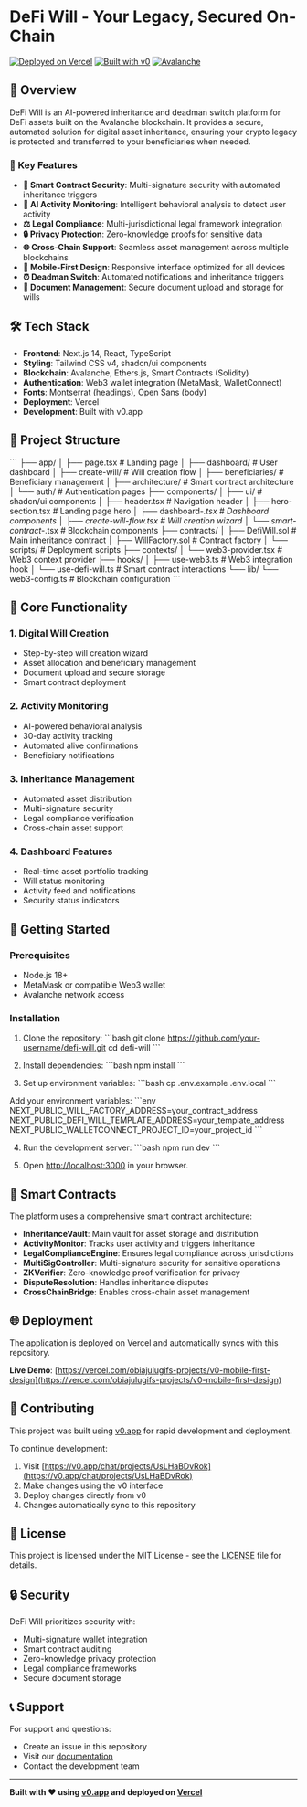# DeFi Will - Your Legacy, Secured On-Chain

[![Deployed on Vercel](https://img.shields.io/badge/Deployed%20on-Vercel-black?style=for-the-badge&logo=vercel)](https://vercel.com/obiajulugifs-projects/v0-mobile-first-design)
[![Built with v0](https://img.shields.io/badge/Built%20with-v0.app-black?style=for-the-badge)](https://v0.app/chat/projects/UsLHaBDvRok)
[![Avalanche](https://img.shields.io/badge/Built%20on-Avalanche-E84142?style=for-the-badge&logo=avalanche)](https://www.avax.network/)

## 🌟 Overview

DeFi Will is an AI-powered inheritance and deadman switch platform for DeFi assets built on the Avalanche blockchain. It provides a secure, automated solution for digital asset inheritance, ensuring your crypto legacy is protected and transferred to your beneficiaries when needed.

### 🚀 Key Features

- **🔐 Smart Contract Security**: Multi-signature security with automated inheritance triggers
- **🤖 AI Activity Monitoring**: Intelligent behavioral analysis to detect user activity
- **⚖️ Legal Compliance**: Multi-jurisdictional legal framework integration
- **🔒 Privacy Protection**: Zero-knowledge proofs for sensitive data
- **🌐 Cross-Chain Support**: Seamless asset management across multiple blockchains
- **📱 Mobile-First Design**: Responsive interface optimized for all devices
- **⏰ Deadman Switch**: Automated notifications and inheritance triggers
- **📄 Document Management**: Secure document upload and storage for wills

## 🛠️ Tech Stack

- **Frontend**: Next.js 14, React, TypeScript
- **Styling**: Tailwind CSS v4, shadcn/ui components
- **Blockchain**: Avalanche, Ethers.js, Smart Contracts (Solidity)
- **Authentication**: Web3 wallet integration (MetaMask, WalletConnect)
- **Fonts**: Montserrat (headings), Open Sans (body)
- **Deployment**: Vercel
- **Development**: Built with v0.app

## 📁 Project Structure

\`\`\`
├── app/
│   ├── page.tsx                 # Landing page
│   ├── dashboard/               # User dashboard
│   ├── create-will/             # Will creation flow
│   ├── beneficiaries/           # Beneficiary management
│   ├── architecture/            # Smart contract architecture
│   └── auth/                    # Authentication pages
├── components/
│   ├── ui/                      # shadcn/ui components
│   ├── header.tsx               # Navigation header
│   ├── hero-section.tsx         # Landing page hero
│   ├── dashboard-*.tsx          # Dashboard components
│   ├── create-will-flow.tsx     # Will creation wizard
│   └── smart-contract-*.tsx     # Blockchain components
├── contracts/
│   ├── DefiWill.sol            # Main inheritance contract
│   ├── WillFactory.sol         # Contract factory
│   └── scripts/                # Deployment scripts
├── contexts/
│   └── web3-provider.tsx       # Web3 context provider
├── hooks/
│   ├── use-web3.ts             # Web3 integration hook
│   └── use-defi-will.ts        # Smart contract interactions
└── lib/
    └── web3-config.ts          # Blockchain configuration
\`\`\`

## 🎯 Core Functionality

### 1. **Digital Will Creation**
- Step-by-step will creation wizard
- Asset allocation and beneficiary management
- Document upload and secure storage
- Smart contract deployment

### 2. **Activity Monitoring**
- AI-powered behavioral analysis
- 30-day activity tracking
- Automated alive confirmations
- Beneficiary notifications

### 3. **Inheritance Management**
- Automated asset distribution
- Multi-signature security
- Legal compliance verification
- Cross-chain asset support

### 4. **Dashboard Features**
- Real-time asset portfolio tracking
- Will status monitoring
- Activity feed and notifications
- Security status indicators

## 🚀 Getting Started

### Prerequisites
- Node.js 18+ 
- MetaMask or compatible Web3 wallet
- Avalanche network access

### Installation

1. Clone the repository:
\`\`\`bash
git clone https://github.com/your-username/defi-will.git
cd defi-will
\`\`\`

2. Install dependencies:
\`\`\`bash
npm install
\`\`\`

3. Set up environment variables:
\`\`\`bash
cp .env.example .env.local
\`\`\`

Add your environment variables:
\`\`\`env
NEXT_PUBLIC_WILL_FACTORY_ADDRESS=your_contract_address
NEXT_PUBLIC_DEFI_WILL_TEMPLATE_ADDRESS=your_template_address
NEXT_PUBLIC_WALLETCONNECT_PROJECT_ID=your_project_id
\`\`\`

4. Run the development server:
\`\`\`bash
npm run dev
\`\`\`

5. Open [http://localhost:3000](http://localhost:3000) in your browser.

## 🔗 Smart Contracts

The platform uses a comprehensive smart contract architecture:

- **InheritanceVault**: Main vault for asset storage and distribution
- **ActivityMonitor**: Tracks user activity and triggers inheritance
- **LegalComplianceEngine**: Ensures legal compliance across jurisdictions
- **MultiSigController**: Multi-signature security for sensitive operations
- **ZKVerifier**: Zero-knowledge proof verification for privacy
- **DisputeResolution**: Handles inheritance disputes
- **CrossChainBridge**: Enables cross-chain asset management

## 🌐 Deployment

The application is deployed on Vercel and automatically syncs with this repository.

**Live Demo**: [https://vercel.com/obiajulugifs-projects/v0-mobile-first-design](https://vercel.com/obiajulugifs-projects/v0-mobile-first-design)

## 🤝 Contributing

This project was built using [v0.app](https://v0.app) for rapid development and deployment.

To continue development:
1. Visit [https://v0.app/chat/projects/UsLHaBDvRok](https://v0.app/chat/projects/UsLHaBDvRok)
2. Make changes using the v0 interface
3. Deploy changes directly from v0
4. Changes automatically sync to this repository

## 📄 License

This project is licensed under the MIT License - see the [LICENSE](LICENSE) file for details.

## 🔒 Security

DeFi Will prioritizes security with:
- Multi-signature wallet integration
- Smart contract auditing
- Zero-knowledge privacy protection
- Legal compliance frameworks
- Secure document storage

## 📞 Support

For support and questions:
- Create an issue in this repository
- Visit our [documentation](https://v0.app/chat/projects/UsLHaBDvRok)
- Contact the development team

---

**Built with ❤️ using [v0.app](https://v0.app) and deployed on [Vercel](https://vercel.com)**
